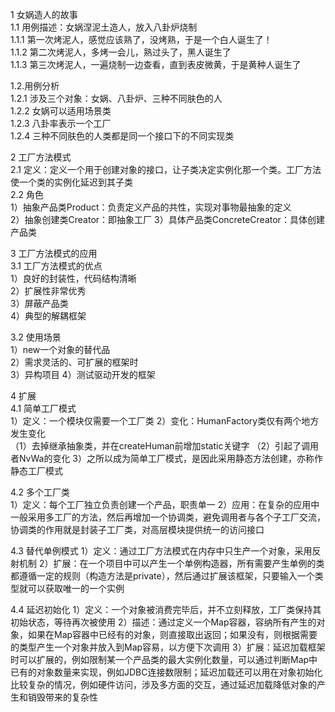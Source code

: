 1 女娲造人的故事  
1.1 用例描述：女娲涅泥土造人，放入八卦炉烧制  
1.1.1 第一次烤泥人，感觉应该熟了，没烤熟，于是一个白人诞生了！  
1.1.2 第二次烤泥人，多烤一会儿，熟过头了，黑人诞生了  
1.1.3 第三次烤泥人，一遍烧制一边查看，直到表皮微黄，于是黄种人诞生了  

1.2.用例分析  
1.2.1 涉及三个对象：女娲、八卦炉、三种不同肤色的人  
1.2.2 女娲可以适用场景类  
1.2.3 八卦率表示一个工厂  
1.2.4 三种不同肤色的人类都是同一个接口下的不同实现类  

2 工厂方法模式  
2.1 定义：定义一个用于创建对象的接口，让子类决定实例化那一个类。工厂方法使一个类的实例化延迟到其子类  
2.2 角色  
1）抽象产品类Product：负责定义产品的共性，实现对事物最抽象的定义  
2）抽象创建类Creator：即抽象工厂
3）具体产品类ConcreteCreator：具体创建产品类

3 工厂方法模式的应用  
3.1 工厂方法模式的优点  
1）良好的封装性，代码结构清晰  
2）扩展性非常优秀  
3）屏蔽产品类  
4）典型的解耦框架

3.2 使用场景  
1）new一个对象的替代品  
2）需求灵活的、可扩展的框架时  
3）异构项目
4）测试驱动开发的框架

4 扩展  
4.1 简单工厂模式  
1）定义：一个模块仅需要一个工厂类
2）变化：HumanFactory类仅有两个地方发生变化  
（1）去掉继承抽象类，并在createHuman前增加static关键字
（2）引起了调用者NvWa的变化
3）之所以成为简单工厂模式，是因此采用静态方法创建，亦称作静态工厂模式

4.2 多个工厂类  
1）定义：每个工厂独立负责创建一个产品，职责单一
2）应用：在复杂的应用中一般采用多工厂的方法，然后再增加一个协调类，避免调用者与各个子工厂交流，协调类的作用就是封装子工厂类，对高层模块提供统一的访问接口

4.3 替代单例模式
1）定义：通过工厂方法模式在内存中只生产一个对象，采用反射机制
2）扩展：在一个项目中可以产生一个单例构造器，所有需要产生单例的类都遵循一定的规则（构造方法是private），然后通过扩展该框架，只要输入一个类型就可以获取唯一的一个实例

4.4 延迟初始化
1）定义：一个对象被消费完毕后，并不立刻释放，工厂类保持其初始状态，等待再次被使用
2）描述：通过定义一个Map容器，容纳所有产生的对象，如果在Map容器中已经有的对象，则直接取出返回；如果没有，则根据需要的类型产生一个对象并放入到Map容易，以方便下次调用
3）扩展：延迟加载框架时可以扩展的，例如限制某一个产品类的最大实例化数量，可以通过判断Map中已有的对象数量来实现，例如JDBC连接数限制；延迟加载还可以用在对象初始化比较复杂的情况，例如硬件访问，涉及多方面的交互，通过延迟加载降低对象的产生和销毁带来的复杂性